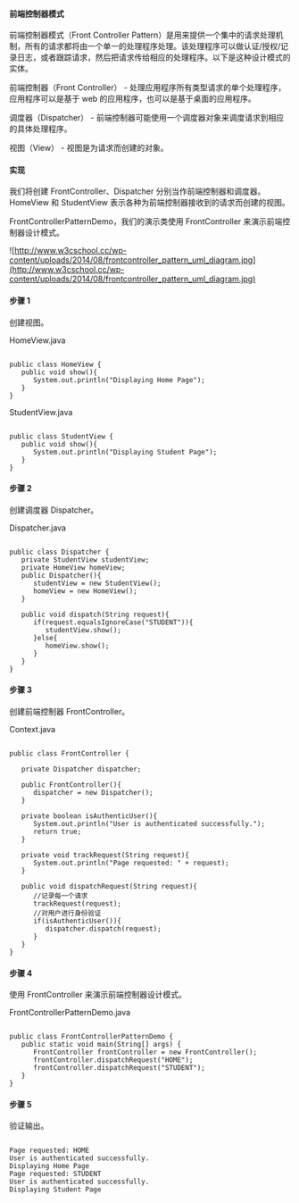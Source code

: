  
#### 前端控制器模式

 前端控制器模式（Front Controller Pattern）是用来提供一个集中的请求处理机制，所有的请求都将由一个单一的处理程序处理。该处理程序可以做认证/授权/记录日志，或者跟踪请求，然后把请求传给相应的处理程序。以下是这种设计模式的实体。

 

前端控制器（Front Controller） - 处理应用程序所有类型请求的单个处理程序，应用程序可以是基于 web 的应用程序，也可以是基于桌面的应用程序。
 
调度器（Dispatcher） - 前端控制器可能使用一个调度器对象来调度请求到相应的具体处理程序。
 
视图（View） - 视图是为请求而创建的对象。
 

#### 实现

 我们将创建 FrontController、Dispatcher 分别当作前端控制器和调度器。HomeView 和 StudentView 表示各种为前端控制器接收到的请求而创建的视图。

 FrontControllerPatternDemo，我们的演示类使用 FrontController 来演示前端控制器设计模式。

 ![http://www.w3cschool.cc/wp-content/uploads/2014/08/frontcontroller_pattern_uml_diagram.jpg](http://www.w3cschool.cc/wp-content/uploads/2014/08/frontcontroller_pattern_uml_diagram.jpg)
#### 步骤 1

 创建视图。

 HomeView.java

 
```

public class HomeView {
   public void show(){
      System.out.println("Displaying Home Page");
   }
}

```
 StudentView.java

 
```

public class StudentView {
   public void show(){
      System.out.println("Displaying Student Page");
   }
}

```
 
#### 步骤 2

 创建调度器 Dispatcher。

 Dispatcher.java

 
```

public class Dispatcher {
   private StudentView studentView;
   private HomeView homeView;
   public Dispatcher(){
      studentView = new StudentView();
      homeView = new HomeView();
   }

   public void dispatch(String request){
      if(request.equalsIgnoreCase("STUDENT")){
         studentView.show();
      }else{
         homeView.show();
      }	
   }
}

```
 
#### 步骤 3

 创建前端控制器 FrontController。

 Context.java

 
```

public class FrontController {
	
   private Dispatcher dispatcher;

   public FrontController(){
      dispatcher = new Dispatcher();
   }

   private boolean isAuthenticUser(){
      System.out.println("User is authenticated successfully.");
      return true;
   }

   private void trackRequest(String request){
      System.out.println("Page requested: " + request);
   }

   public void dispatchRequest(String request){
      //记录每一个请求
      trackRequest(request);
      //对用户进行身份验证
      if(isAuthenticUser()){
         dispatcher.dispatch(request);
      }	
   }
}

```
 
#### 步骤 4

 使用 FrontController 来演示前端控制器设计模式。

 FrontControllerPatternDemo.java

 
```

public class FrontControllerPatternDemo {
   public static void main(String[] args) {
      FrontController frontController = new FrontController();
      frontController.dispatchRequest("HOME");
      frontController.dispatchRequest("STUDENT");
   }
}

```
 
#### 步骤 5

 验证输出。

 
```

Page requested: HOME
User is authenticated successfully.
Displaying Home Page
Page requested: STUDENT
User is authenticated successfully.
Displaying Student Page

```
 

